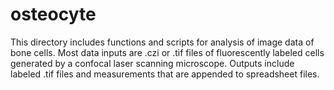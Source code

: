 # osteocyte
This directory includes functions and scripts for analysis of image data of 
bone cells. Most data inputs are .czi or .tif files of fluorescently labeled
cells generated by a confocal laser scanning microscope. Outputs include 
labeled .tif files and measurements that are appended to spreadsheet files.
